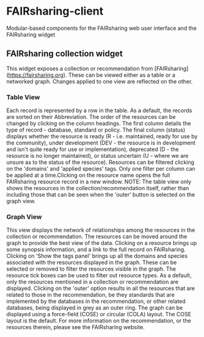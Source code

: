 # FAIRsharing-client
Modular-based components for the FAIRsharing web user interface and the FAIRsharing widget

## FAIRsharing collection widget
This widget exposes a collection or recommendation from [FAIRsharing] (https://fairsharing.org). These can be viewed either as a table or a networked graph. Changes applied to one view are reflected on the other.

### Table View
Each record is represented by a row in the table. As a default, the records are sorted on their Abbreviation. The order of the resources can be changed by clicking on the column headings.
The first column details the type of record - database, standard or policy. The final column (status) displays whether the resource is ready (R - i.e. maintained, ready for use by the community), under development (DEV - the resource is in development and isn't quite ready for use or implementation), deprecated (D - the resource is no longer maintained), or status uncertain (U - where we are unsure as to the status of the resource).
Resources can be filtered clicking on the 'domains' and 'applied species' tags. Only one filter per column can be applied at a time.Clicking on the resource name opens the full FAIRsharing resource record in a new window.
NOTE: The table view only shows the resources in the collection/recommendation itself, rather than including those that can be seen when the 'outer' button is selected on the graph view.
 
### Graph View
This view displays the network of relationships among the resources in the collection or recommendation.
The resources can be moved around the graph to provide the best view of the data.
Clicking on a resource brings up some synopsis information, and a link to the full record on FAIRsharing. <br />
Clicking on 'Show the tags panel' brings up all the domains and species associated with the resources displayed in the graph.
These can be selected or removed to filter the resources visible in the graph. The resource tick boxes can be used to filter out resource types.
As a default, only the resources mentioned in a collection or recommendation are displayed. Clicking on the 'outer' option results in all the resources that are related to those in the recommendation, be they standards that are implemented by the databases in the recommendation, or other related databases, being displayed in grey as an outer ring. The graph can be displayed using a force-field (COSE) or circular (COLA) layout. The COSE layout is the default. For more information on the recommendation, or the resources therein, please see the FAIRsharing website.
